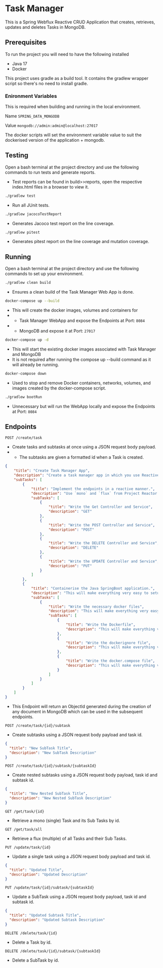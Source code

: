 # Task Manager

This is a Spring Webflux Reactive CRUD Application that creates, retrieves, updates and deletes Tasks in MongoDB.

## Prerequisites

To run the project you will need to have the following installed

* Java 17
* Docker

This project uses gradle as a build tool. It contains the gradlew wrapper script so there's no need to install gradle.

### Enironment Variables

This is required when building and running in the local environment.

Name ``SPRING_DATA_MONGODB``

Value ``mongodb://admin:admin@localhost:27017``

The docker scripts will set the environment variable value to suit the dockerised version of the application + mongodb.
## Testing

Open a bash terminal at the project directory and use the following commands to run tests and generate reports.
* Test reports can be found in build>>reports, open the respective index.html files in a browser to view it.
```bash
./gradlew test
````
* Run all JUnit tests.

```bash
./gradlew jacocoTestReport
````
* Generates Jacoco test report on the line coverage.

```bash
./gradlew pitest
````
* Generates pitest report on the line coverage and mutation coverage.


## Running

Open a bash terminal at the project directory and use the following commands to set up your environment.
```bash
./gradlew clean build
````
* Ensures a clean build of the Task Manager Web App is done.

```bash
docker-compose up --build
```
* This will create the docker images, volumes and containers for
* * Task Manager WebApp and expose the Endpoints at Port: ``8084``
* * MongoDB and expose it at Port: ``27017``

```bash
docker-compose up -d
```
* This will start the existing docker images associated with Task Manager and MongoDB
* It is not required after running the compose up --build command as it will already be running.

```bash
docker-compose down
```
* Used to stop and remove Docker containers, networks, volumes, and images created by the docker-compose script.
```bash
./gradlew bootRun
```
* Unnecessary but will run the WebApp locally and expose the Endpoints at Port: ``8084``

## Endpoints

``
POST /create/task
``
* Create tasks and subtasks at once using a JSON request body payload.
* * The subtasks are given a formatted id when a Task is created.

```json
{
    "title": "Create Task Manager App",
    "description": "Create a task manager app in which you use ReactiveMongoTemplate to interact with the database.",
    "subTasks": [
        {
            "title": "Implement the endpoints in a reactive manner.",
            "description": "Use `mono` and `flux` from Project Reactor.",
            "subTasks": [
                {
                    "title": "Write the Get Controller and Service",
                    "description": "GET"
                },
                {
                    "title": "Write the POST Controller and Service",
                    "description": "POST"
                },
                {
                    "title": "Write the DELETE Controller and Service",
                    "description": "DELETE"
                },
                {
                    "title": "Write the UPDATE Controller and Service",
                    "description": "PUT"
                }
            ]
        },
        {
            "title": "Containerise the Java SpringBoot application.",
            "description": "This will make everything very easy to setup on another machine.",
            "subTasks": [
                {
                    "title": "Write the necessary docker files",
                    "description": "This will make everything very easy to setup on another machine.",
                    "subTasks": [
                        {
                            "title": "Write the Dockerfile",
                            "description": "This will make everything very easy to setup on another machine."
                        },
                        {
                            "title": "Write the dockerignore file",
                            "description": "This will make everything very easy to setup on another machine."
                        },
                        {
                            "title": "Write the docker.compose file",
                            "description": "This will make everything very easy to setup on another machine."
                        }
                    ]
                }
            ]
        }
    ]
}
```
* This Endpoint will return an ObjectId generated during the creation of any document in MongoDB which can be used in the subsequent endpoints.

``
POST /create/task/{id}/subtask
``
* Create subtasks using a JSON request body payload and task id.

```json
{
  "title": "New SubTask Title",
  "description": "New SubTask Description"
}
```

``
POST /create/task/{id}/subtask/{subtaskId}
``
* Create nested subtasks using a JSON request body payload, task id and subtask id.

```json
{
  "title": "New Nested SubTask Title",
  "description": "New Nested SubTask Description"
}
```

``
GET /get/task/{id}
``
* Retrieve a mono (single) Task and its Sub Tasks by id.

``
GET /get/task/all
``
* Retrieve a flux (multiple) of all Tasks and their Sub Tasks.

``
PUT /update/task/{id}
``
* Update a single task using a JSON request body payload and task id.

```json
{
  "title": "Updated Title",
  "description": "Updated Description"
}
```

``
PUT /update/task/{id}/subtask/{subtaskId}
``
* Update a SubTask using a JSON request body payload, task id and subtask id.

```json
{
  "title": "Updated Subtask Title",
  "description": "Updated Subtask Description"
}
```

``
DELETE /delete/task/{id}
``
* Delete a Task by id.

``
DELETE /delete/task/{id}/subtask/{subtaskId}
``
* Delete a SubTask by id.


